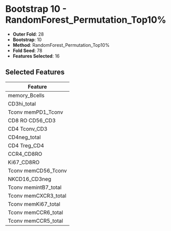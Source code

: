 # Bootstrap 10 - RandomForest_Permutation_Top10%

- **Outer Fold**: 28
- **Bootstrap**: 10
- **Method**: RandomForest_Permutation_Top10%
- **Fold Seed**: 78
- **Features Selected**: 16

## Selected Features

| Feature |
|---------|
| memory_Bcells |
| CD3hi_total |
| Tconv memPD1_Tconv |
| CD8 RO CD56_CD3 |
| CD4 Tconv_CD3 |
| CD4neg_total |
| CD4 Treg_CD4 |
| CCR4_CD8RO |
| Ki67_CD8RO |
| Tconv memCD56_Tconv |
| NKCD16_CD3neg |
| Tconv memintB7_total |
| Tconv memCXCR3_total |
| Tconv memKi67_total |
| Tconv memCCR6_total |
| Tconv memCCR5_total |
